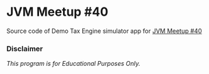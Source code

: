 # JVM Meetup #40

Source code of Demo Tax Engine simulator app for [JVM Meetup #40](https://www.eventbrite.com/e/jvm-meetup-40-tech-talk-with-online-pajak-tickets-128961540439)

### Disclaimer

*This program is for Educational Purposes Only.*
